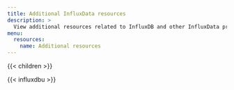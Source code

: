 ```yaml
---
title: Additional InfluxData resources
description: >
  View additional resources related to InfluxDB and other InfluxData products and services.
menu:
  resources:
    name: Additional resources
---
```


{{< children >}}

{{< influxdbu >}}